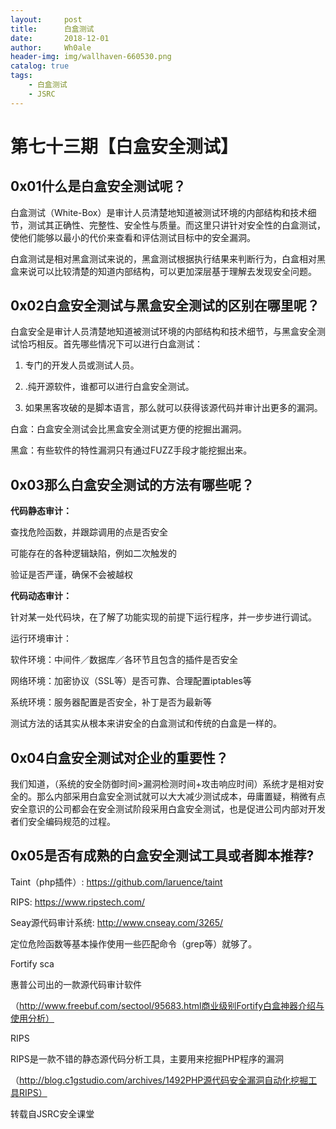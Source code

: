 ```yaml
---
layout:     post
title:      白盒测试
date:       2018-12-01
author:     Wh0ale
header-img: img/wallhaven-660530.png
catalog: true
tags:
    - 白盒测试
    - JSRC
---
```


# 第七十三期【白盒安全测试】

## 0x01**什么是白盒安全测试呢？**

白盒测试（White-Box）是审计人员清楚地知道被测试环境的内部结构和技术细节，测试其正确性、完整性、安全性与质量。而这里只讲针对安全性的白盒测试，使他们能够以最小的代价来查看和评估测试目标中的安全漏洞。

白盒测试是相对黑盒测试来说的，黑盒测试根据执行结果来判断行为，白盒相对黑盒来说可以比较清楚的知道内部结构，可以更加深层基于理解去发现安全问题。

## 0x02**白盒安全测试与黑盒安全测试的区别在哪里呢？**

白盒安全是审计人员清楚地知道被测试环境的内部结构和技术细节，与黑盒安全测试恰巧相反。首先哪些情况下可以进行白盒测试：

1. 专门的开发人员或测试人员。

2. .纯开源软件，谁都可以进行白盒安全测试。

3. 如果黑客攻破的是脚本语言，那么就可以获得该源代码并审计出更多的漏洞。

白盒：白盒安全测试会比黑盒安全测试更方便的挖掘出漏洞。

黑盒：有些软件的特性漏洞只有通过FUZZ手段才能挖掘出来。

## 0x03**那么白盒安全测试的方法有哪些呢？**

**代码静态审计：**

查找危险函数，并跟踪调用的点是否安全

可能存在的各种逻辑缺陷，例如二次触发的

验证是否严谨，确保不会被越权

**代码动态审计：**

针对某一处代码块，在了解了功能实现的前提下运行程序，并一步步进行调试。

运行环境审计：

软件环境：中间件／数据库／各环节且包含的插件是否安全

网络环境：加密协议（SSL等）是否可靠、合理配置iptables等

系统环境：服务器配置是否安全，补丁是否为最新等



测试方法的话其实从根本来讲安全的白盒测试和传统的白盒是一样的。

## 0x04**白盒安全测试对企业的重要性？**

我们知道，（系统的安全防御时间>漏洞检测时间+攻击响应时间）系统才是相对安全的。那么内部采用白盒安全测试就可以大大减少测试成本，毋庸置疑，稍微有点安全意识的公司都会在安全测试阶段采用白盒安全测试，也是促进公司内部对开发者们安全编码规范的过程。

## 0x05**是否有成熟的白盒安全测试工具或者脚本推荐?**

Taint（php插件）: https://github.com/laruence/taint

RIPS: https://www.ripstech.com/

Seay源代码审计系统: http://www.cnseay.com/3265/

定位危险函数等基本操作使用一些匹配命令（grep等）就够了。

Fortify sca

惠普公司出的一款源代码审计软件

（http://www.freebuf.com/sectool/95683.html商业级别Fortify白盒神器介绍与使用分析）

RIPS

RIPS是一款不错的静态源代码分析工具，主要用来挖掘PHP程序的漏洞

（http://blog.c1gstudio.com/archives/1492PHP源代码安全漏洞自动化挖掘工具RIPS）

转载自JSRC安全课堂